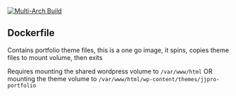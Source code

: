 [![Multi-Arch Build](https://github.com/JJPro/portfolio/actions/workflows/multi-arch-build.yml/badge.svg)](https://github.com/JJPro/portfolio/actions/workflows/multi-arch-build.yml)

## Dockerfile
Contains portfolio theme files, this is a one go image, it spins, copies theme files to mount volume, then exits

Requires mounting the shared wordpress volume to `/var/www/html`
OR mounting the theme volume to `/var/www/html/wp-content/themes/jjpro-portfolio`

